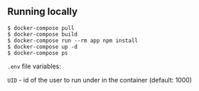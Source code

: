 ## Running locally

```
$ docker-compose pull
$ docker-compose build
$ docker-compose run --rm app npm install
$ docker-compose up -d
$ docker-compose ps
```

`.env` file variables:

`UID` - id of the user to run under in the container (default: 1000)
